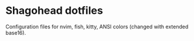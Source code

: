# Shagohead dotfiles

Configuration files for nvim, fish, kitty, ANSI colors (changed with extended base16).
